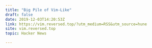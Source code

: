 ```yaml
---
title: "Big Pile of Vim-Like"
draft: false
date: 2019-12-03T14:20:53Z
link: https://vim.reversed.top/?utm_medium=RSS&utm_source=hune
site: vim.reversed.top
topic: Hacker News  

---
```

